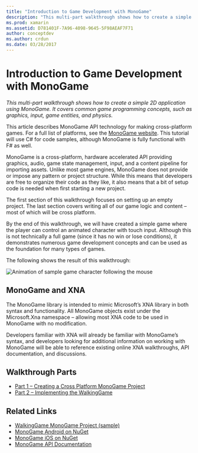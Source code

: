 ```yaml
---
title: "Introduction to Game Development with MonoGame"
description: "This multi-part walkthrough shows how to create a simple 2D application using MonoGame.  It covers common game programming concepts, such as graphics, input, game entities, and physics."
ms.prod: xamarin
ms.assetid: D781401F-7A96-4098-9645-5F98AEAF7F71
author: conceptdev
ms.author: crdun
ms.date: 03/28/2017
---
```

# Introduction to Game Development with MonoGame

_This multi-part walkthrough shows how to create a simple 2D application using MonoGame.  It covers common game programming concepts, such as graphics, input, game entities, and physics._

This article describes MonoGame API technology for making cross-platform games. For a full list of platforms, see the [MonoGame website](http://www.monogame.net/). This tutorial will use C# for code samples, although MonoGame is fully functional with F# as well.

MonoGame is a cross-platform, hardware accelerated API providing graphics, audio, game state management, input, and a content pipeline for importing assets. Unlike most game engines, MonoGame does not provide or impose any pattern or project structure.  While this means that developers are free to organize their code as they like, it also means that a bit of setup code is needed when first starting a new project.

The first section of this walkthrough focuses on setting up an empty project. The last section covers writing all of our game logic and content – most of which will be cross platform.

By the end of this walkthrough, we will have created a simple game where the player can control an animated character with touch input.  Although this is not technically a full game (since it has no win or lose conditions), it demonstrates numerous game development concepts and can be used as the foundation for many types of games.

The following shows the result of this walkthrough:

![Animation of sample game character following the mouse](images/image1.gif)

## MonoGame and XNA

The MonoGame library is intended to mimic Microsoft’s XNA library in both syntax and functionality.  All MonoGame objects exist under the Microsoft.Xna namespace – allowing most XNA code to be used in MonoGame with no modification.

Developers familiar with XNA will already be familiar with MonoGame’s syntax, and developers looking for additional information on working with MonoGame will be able to reference existing online XNA walkthroughs, API documentation, and discussions.

## Walkthrough Parts

- [Part 1 – Creating a Cross Platform MonoGame Project](~/graphics-games/monogame/introduction/part1.md)
- [Part 2 – Implementing the WalkingGame](~/graphics-games/monogame/introduction/part2.md)

## Related Links

- [WalkingGame MonoGame Project (sample)](https://docs.microsoft.com/samples/xamarin/mobile-samples/walkinggamemg/)
- [MonoGame Android on NuGet](https://www.nuget.org/packages/MonoGame.Framework.Android/)
- [MonoGame iOS on NuGet](https://www.nuget.org/packages/MonoGame.Framework.iOS/)
- [MonoGame API Documentation](http://www.monogame.net/documentation/?page=main)
